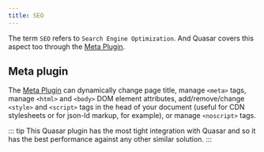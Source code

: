 ```yaml
---
title: SEO
---
```


The term `SEO` refers to `Search Engine Optimization`. And Quasar covers this aspect too through the [Meta Plugin](/quasar-plugins/meta).

## Meta plugin

The [Meta Plugin](/quasar-plugins/meta) can dynamically change page title, manage `<meta>` tags, manage `<html>` and `<body>` DOM element attributes, add/remove/change `<style>` and `<script>` tags in the head of your document (useful for CDN stylesheets or for json-ld markup, for example), or manage `<noscript>` tags.

::: tip
This Quasar plugin has the most tight integration with Quasar and so it has the best performance against any other similar solution.
:::
